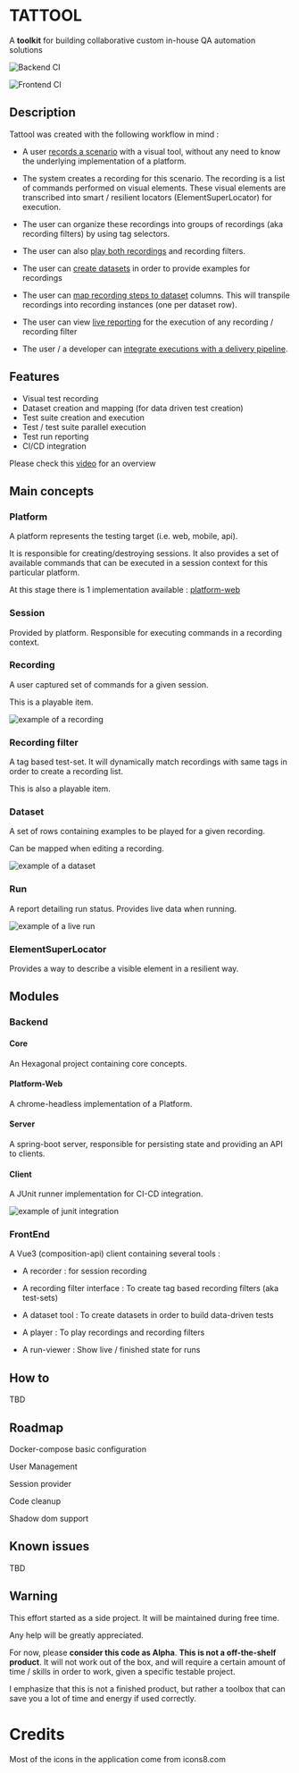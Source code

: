 # TATTOOL

A **toolkit** for building collaborative custom in-house QA automation solutions

![Backend CI](https://github.com/borjafernandez/tattool/actions/workflows/backend-unit-intg-test.yaml/badge.svg)

![Frontend CI](https://github.com/borjafernandez/tattool/actions/workflows/frontend-component-test.yaml/badge.svg)

## Description

Tattool was created with the following workflow in mind :

- A user [records a scenario](https://youtu.be/m_XmGCTR7fo?t=21) with a visual tool, without any need to know the underlying implementation of a platform.

- The system creates a recording for this scenario. The recording is a list of commands performed on visual elements. These visual elements are transcribed into smart / resilient locators (ElementSuperLocator) for execution.

- The user can organize these recordings into groups of recordings (aka recording filters) by using tag selectors.

- The user can also [play both recordings](https://youtu.be/m_XmGCTR7fo?t=93) and recording filters.

- The user can [create datasets](https://youtu.be/m_XmGCTR7fo?t=122) in order to provide examples for recordings

- The user can [map recording steps to dataset](https://youtu.be/m_XmGCTR7fo?t=178) columns. This will transpile recordings into recording instances (one per dataset row).

- The user can view [live reporting](https://youtu.be/m_XmGCTR7fo?t=208) for the execution of any recording / recording filter

- The user / a developer can [integrate executions with a delivery pipeline](https://youtu.be/m_XmGCTR7fo?t=364).


## Features

- Visual test recording
- Dataset creation and mapping (for data driven test creation)
- Test suite creation and execution
- Test / test suite parallel execution
- Test run reporting
- CI/CD integration

Please check this [video](https://www.youtube.com/watch?v=m_XmGCTR7fo) for an overview 

## Main concepts

### Platform

A platform represents the testing target (i.e. web, mobile, api). 

It is responsible for creating/destroying sessions. It also provides a set of available commands that can be executed in a session context for this particular platform.

At this stage there is  1 implementation available : [platform-web](./backend/platform-web)

### Session

Provided by platform. Responsible for executing commands in a recording context.

### Recording

A user captured set of commands for a given session. 

This is a playable item.

![example of a recording](doc/screenshot-recording.png)


### Recording filter

A tag based test-set. It will dynamically match recordings with same tags in order to create a recording list. 

This is also a playable item.

### Dataset

A set of rows containing examples to be played for a given recording.

Can be mapped when editing a recording.

![example of a dataset](doc/dataset.png)

### Run

A report detailing run status. Provides live data when running.

![example of a live run](doc/running.png)


### ElementSuperLocator

Provides a way to describe a visible element in a resilient way.

## Modules

### Backend

#### Core

An Hexagonal project containing core concepts.

#### Platform-Web

A chrome-headless implementation of a Platform.

#### Server

A spring-boot server, responsible for persisting state and providing an API to clients.

#### Client

A JUnit runner implementation for CI-CD integration.

![example of junit integration](doc/junit-integration.png)


### FrontEnd

A Vue3 (composition-api) client containing several tools :

- A recorder : for session recording

- A recording filter interface : To create tag based recording filters (aka test-sets)

- A dataset tool : To create datasets in order to build data-driven tests

- A player : To play recordings and recording filters

- A run-viewer : Show live / finished state for runs


## How to

TBD

## Roadmap

Docker-compose basic configuration

User Management

Session provider

Code cleanup

Shadow dom support


## Known issues

TBD

## Warning

This effort started as a side project. It will be maintained during free time.

Any help will be greatly appreciated. 

For now, please **consider this code as Alpha**. **This is not a off-the-shelf product**. It will not work out of the box, and will require a certain amount of time / skills in order to work, given a specific testable project.

I emphasize that this is not a finished product, but rather a toolbox that can save you a lot of time and energy if used correctly.

# Credits

Most of the icons in the application come from icons8.com
